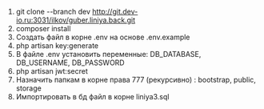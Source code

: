 1. git clone --branch dev http://git.dev-io.ru:3031/ilkov/guber.liniya.back.git
2. composer install
3. Создать файл в корне .env на основе .env.example
4. php artisan key:generate
5. В файле .env установить переменные: DB_DATABASE, DB_USERNAME, DB_PASSWORD
6. php artisan jwt:secret
7. Назначить папкам в корне права 777 (рекурсивно) : bootstrap, public, storage
8. Импортировать в бд файл в корне liniya3.sql